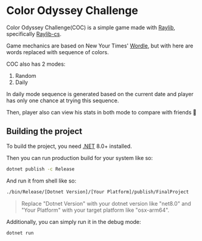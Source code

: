 # Color Odyssey Challenge

Color Odyssey Challenge(COC) is a simple game made with [Raylib](https://github.com/raysan5/raylib), specifically [Raylib-cs](https://github.com/chrisdill/raylib-cs).

Game mechanics are based on New Your Times' [Wordle](https://www.nytimes.com/games/wordle/index.html), but with here are words replaced with sequence of colors.

COC also has 2 modes:

1. Random
2. Daily

In daily mode sequence is generated based on the current date and player has only one chance at trying this sequence.

Then, player also can view his stats in both mode to compare with friends 🙂

## Building the project

To build the project, you need [.NET](https://dotnet.microsoft.com/en-us/) 8.0+ installed.

Then you can run production build for your system like so:

```sh
dotnet publish -c Release
```

And run it from shell like so:

```sh
./bin/Release/[Dotnet Version]/[Your Platform]/publish/FinalProject
```

> Replace "Dotnet Version" with your dotnet version like "net8.0" and "Your Platform" with your target platform like "osx-arm64".

Additionally, you can simply run it in the debug mode:

```sh
dotnet run
```
